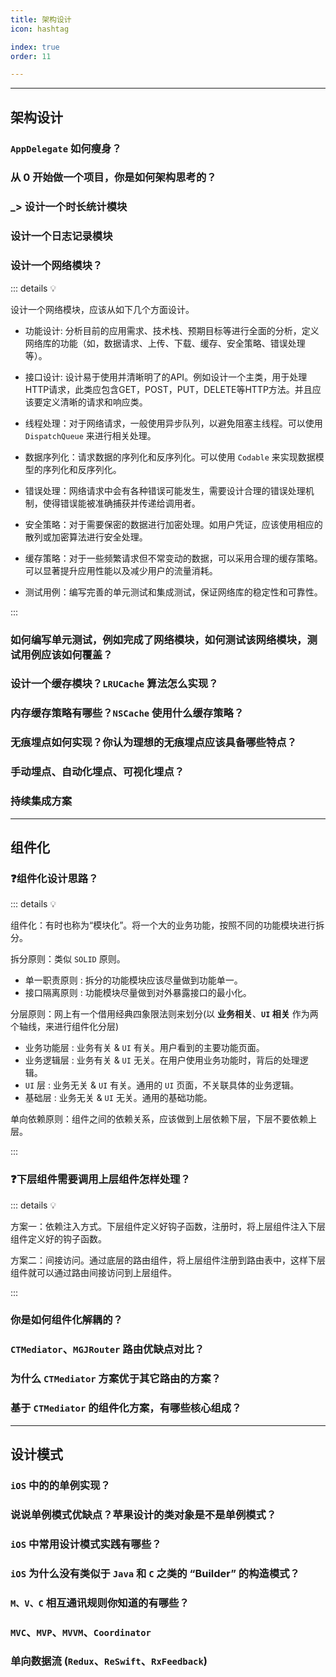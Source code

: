 ```yaml
---
title: 架构设计
icon: hashtag

index: true
order: 11

---
```


<!-- more -->

------

## 架构设计

### `AppDelegate` 如何瘦身？

### 从 0 开始做一个项目，你是如何架构思考的？

### _> 设计一个时长统计模块

### 设计一个日志记录模块

### 设计一个网络模块？

::: details 💡

  设计一个网络模块，应该从如下几个方面设计。

  - 功能设计: 分析目前的应用需求、技术栈、预期目标等进行全面的分析，定义网络库的功能（如，数据请求、上传、下载、缓存、安全策略、错误处理等）。

  - 接口设计: 设计易于使用并清晰明了的API。例如设计一个主类，用于处理HTTP请求，此类应包含GET，POST，PUT，DELETE等HTTP方法。并且应该要定义清晰的请求和响应类。
    
  - 线程处理：对于网络请求，一般使用异步队列，以避免阻塞主线程。可以使用 `DispatchQueue` 来进行相关处理。

  - 数据序列化：请求数据的序列化和反序列化。可以使用 `Codable` 来实现数据模型的序列化和反序列化。
    
  - 错误处理：网络请求中会有各种错误可能发生，需要设计合理的错误处理机制，使得错误能被准确捕获并传递给调用者。

  - 安全策略：对于需要保密的数据进行加密处理。如用户凭证，应该使用相应的散列或加密算法进行安全处理。

  - 缓存策略：对于一些频繁请求但不常变动的数据，可以采用合理的缓存策略。可以显著提升应用性能以及减少用户的流量消耗。

  - 测试用例：编写完善的单元测试和集成测试，保证网络库的稳定性和可靠性。

:::

### 如何编写单元测试，例如完成了网络模块，如何测试该网络模块，测试用例应该如何覆盖？

### 设计一个缓存模块？`LRUCache` 算法怎么实现？

### 内存缓存策略有哪些？`NSCache` 使用什么缓存策略？

### 无痕埋点如何实现？你认为理想的无痕埋点应该具备哪些特点？

### 手动埋点、自动化埋点、可视化埋点？

### 持续集成方案

------

## 组件化

### ❓组件化设计思路？

::: details 💡

  组件化：有时也称为“模块化”。将一个大的业务功能，按照不同的功能模块进行拆分。

  拆分原则：类似 `SOLID` 原则。
  * 单一职责原则 : 拆分的功能模块应该尽量做到功能单一。
  * 接口隔离原则 : 功能模块尽量做到对外暴露接口的最小化。

  分层原则：网上有一个借用经典四象限法则来划分(以 **业务相关**、**`UI` 相关** 作为两个轴线，来进行组件化分层)
  * 业务功能层 : 业务有关 & `UI` 有关。用户看到的主要功能页面。
  * 业务逻辑层 : 业务有关 & `UI` 无关。在用户使用业务功能时，背后的处理逻辑。
  * `UI` 层 : 业务无关 & `UI` 有关。通用的 `UI` 页面，不关联具体的业务逻辑。
  * 基础层 : 业务无关 & `UI` 无关。通用的基础功能。

  单向依赖原则：组件之间的依赖关系，应该做到上层依赖下层，下层不要依赖上层。

:::

### ❓下层组件需要调用上层组件怎样处理？

::: details 💡

  方案一：依赖注入方式。下层组件定义好钩子函数，注册时，将上层组件注入下层组件定义好的钩子函数。
  
  方案二：间接访问。通过底层的路由组件，将上层组件注册到路由表中，这样下层组件就可以通过路由间接访问到上层组件。

:::

### 你是如何组件化解耦的？

### `CTMediator`、`MGJRouter` 路由优缺点对比？

### 为什么 `CTMediator` 方案优于其它路由的方案？

### 基于 `CTMediator` 的组件化方案，有哪些核心组成？

------

## 设计模式

### `iOS` 中的的单例实现？

### 说说单例模式优缺点？苹果设计的类对象是不是单例模式？

### `iOS` 中常用设计模式实践有哪些？

### `iOS` 为什么没有类似于 `Java` 和 `C` 之类的 “Builder” 的构造模式？

### `M、V、C` 相互通讯规则你知道的有哪些？

### `MVC`、`MVP`、`MVVM`、`Coordinator`

### 单向数据流 (`Redux`、`ReSwift`、`RxFeedback`)
